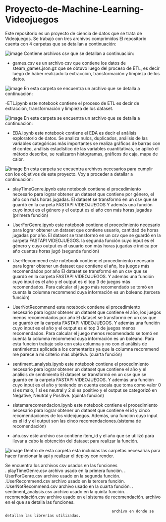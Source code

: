# Proyecto-de-Machine-Learning-Videojuegos
Este repositorio es un proyecto de ciencia de datos que se trata de Videojuegos. Se trabajó con tres archivos comprimidos
El repositorio cuenta con 4 carpetas que se detallan a continuación:

 ![image](https://github.com/andreasoria2022/Proyecto-de-Machine-Learning-Videojuegos/assets/105015078/9e2b9772-fc70-43b1-b4b9-c6635cdb71b3)
Contiene archivos csv que se detallan a continuación:

-	games.csv es un archivo csv que contiene los datos de steam_games.json.gz que se obtuvo luego del proceso de ETL, es decir luego de haber realizado la extracción, transformación y limpieza de los datos.


 ![image](https://github.com/andreasoria2022/Proyecto-de-Machine-Learning-Videojuegos/assets/105015078/f7ca64ad-30c1-4795-98eb-ce3a2da73b8e)
En esta carpeta se encuentra un archivo que se detalla a continuación:

-ETL.ipynb este notebook contiene el proceso de ETL es decir de extracción, transformación y limpieza de los dataset. 


 ![image](https://github.com/andreasoria2022/Proyecto-de-Machine-Learning-Videojuegos/assets/105015078/54b43a74-61c4-4015-a723-f69fac7baebe)
En esta carpeta se encuentra un archivo que se detalla a continuación:

-	EDA.ipynb este notebook contiene el EDA es decir el análisis exploratorio de datos. Se analiza nulos, duplicados, análisis de las variables categóricas más importantes se realiza gráficos de barras con el conteo, análisis estadístico de las variables cuantitativas, se aplicó el método describe, se realizaron histogramas, gráficos de caja, mapa de calor.

 ![image](https://github.com/andreasoria2022/Proyecto-de-Machine-Learning-Videojuegos/assets/105015078/52b875ec-2e22-433c-ac2a-89755e3edbed)
En esta carpeta se encuentra archivos necesarios para cumplir con los objetivos de este proyecto. Voy a proceder a detallar a continuación:

-	playTimeGenre.ipynb este notebook contiene el procedimiento necesario para lograr obtener un dataset que contiene por género, el año con más horas jugadas. El dataset  se transformó en un csv que se guardó en la carpeta FASTAPI VIDEOJUEGOS Y además una función cuyo input es el género y el output es el año con más horas jugadas (primera función) 

-	UserForGenre.ipynb este notebook contiene el procedimiento necesario para lograr obtener un dataset que contiene usuario, cantidad de horas jugadas por año. El dataset se transformó en un csv que se guardó en la carpeta FASTAPI VIDEOJUEGOS. la segunda función cuyo input es el género y cuyo output es el usuario con más horas jugadas e indica por año cuantas horas jugó (segunda función)

-	UserRecommend este notebook contiene el procedimiento necesario para lograr obtener un dataset que contiene el año, los juegos más recomendados por año El dataset se transformó en un csv que se guardó en la carpeta FASTAPI VIDEOJUEGOS. Y además una función cuyo input es el año y el output es el top 3 de juegos más recomendados. Para calcular el juego más recomendado se tomó en cuenta la columna recommend cuya información es un boleano.(tercera función)

-	UserNotRecommend este notebook contiene el procedimiento necesario para lograr obtener un dataset que contiene el año, los juegos menos recomendados por año El dataset se transformó en un csv que se guardó en la carpeta FASTAPI VIDEOJUEGOS. Y además una función cuyo input es el año y el output es el top 3 de juegos menos recomendados. Para calcular el juego menos recomendado se tomó en cuenta la columna recommend cuya información es un boleano. Para esta funcion trabaje solo con esta columna y no con el análisis de sentimientos aplicada a los comentarios ya que la columna recommend me parece a mi criterio más objetiva. (cuarta función)


-	sentiment_analysis.ipynb este notebook contiene el procedimiento necesario para lograr obtener un dataset que contiene el año y el análisis de sentimiento El dataset se transformó en un csv que se guardó en la carpeta FASTAPI VIDEOJUEGOS. Y además una función cuyo input es el año y teniendo en cuenta escala que toma como valor 0 si es malo, 1 si es neutral y 2 si es positivo y el output se categorizó en Negative, Neutral y Positive. (quinta función)

-	sistemarecomendacion.ipynb este notebook contiene el procedimiento necesario para lograr obtener un dataset que contiene el id y cinco recomendaciones de los videojuegos. Además, una función cuyo input es el id y el output son las cinco recomendaciones.(sistema de recomendación)

-	año.csv este archivo csv contiene ítem_id y el año que se utilizó para llevar a cabo la obtención del dataset para realizar la función.




  ![image](https://github.com/andreasoria2022/Proyecto-de-Machine-Learning-Videojuegos/assets/105015078/212923c7-5a10-43ed-a50f-9850d03ba8a9)
Dentro de esta carpeta esta incluidas las carpetas necesarias para hacer funcionar la api y realizar el deploy con render. 

 Se encuentra los archivos csv  usados en las funciones                                       
                                                                   . playTimeGenre.csv archivo usado en la primera función.
				          . UserForGenre.csv archivo usado en la segunda función.
				          .UserRecommend.csv archivo usado en la tercera función.
				          .UserNotRecommend.csv archivo usado en la cuarta función.
				          . sentiment_analysis.csv archivo usado en la quinta función.
 				         . recomendación.csv archivo usado en el sistema de recomendación.
                                                    archivo en el que se detalla las funciones.

                                                    archivo en donde se detallan las librerías utilizadas.
